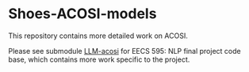 # Shoes-ACOSI-models

This repository contains more detailed work on ACOSI.

Please see submodule [LLM-acosi](https://github.com/qwzhaox/LLM-acosi.git) for EECS 595: NLP final project code base, which contains more work specific to the project.
